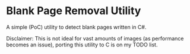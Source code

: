 Blank Page Removal Utility
===========================

A simple (PoC) utility to detect blank pages written in C#.

Disclaimer: This is not ideal for vast amounts of images (as performance becomes an issue), porting this utility to C is on my TODO list.
